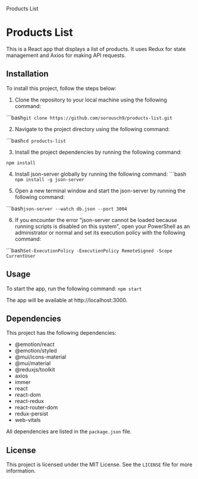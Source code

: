 Products List

# Products List

This is a React app that displays a list of products. It uses Redux for state management and Axios for making API requests.

## Installation

To install this project, follow the steps below:

1. Clone the repository to your local machine using the following command:

```bash`git clone https://github.com/sorousch9/products-list.git`

2. Navigate to the project directory using the following command:

```bash`cd products-list`


3. Install the project dependencies by running the following command:

`npm install`

4. Install json-server globally by running the following command:
  ```bash `npm install -g json-server`

5. Open a new terminal window and start the json-server by running the following command:

```bash`json-server --watch db.json --port 3004`

6. If you encounter the error "json-server cannot be loaded because running scripts is disabled on this system", open your PowerShell as an administrator or normal and set its execution policy with the following command:

```bash`Set-ExecutionPolicy -ExecutionPolicy RemoteSigned -Scope CurrentUser`

## Usage

To start the app, run the following command:
`npm start`

The app will be available at http://localhost:3000.

## Dependencies

This project has the following dependencies:

- @emotion/react
- @emotion/styled
- @mui/icons-material
- @mui/material
- @reduxjs/toolkit
- axios
- immer
- react
- react-dom
- react-redux
- react-router-dom
- redux-persist
- web-vitals

All dependencies are listed in the `package.json` file.

## License

This project is licensed under the MIT License. See the `LICENSE` file for more information.
